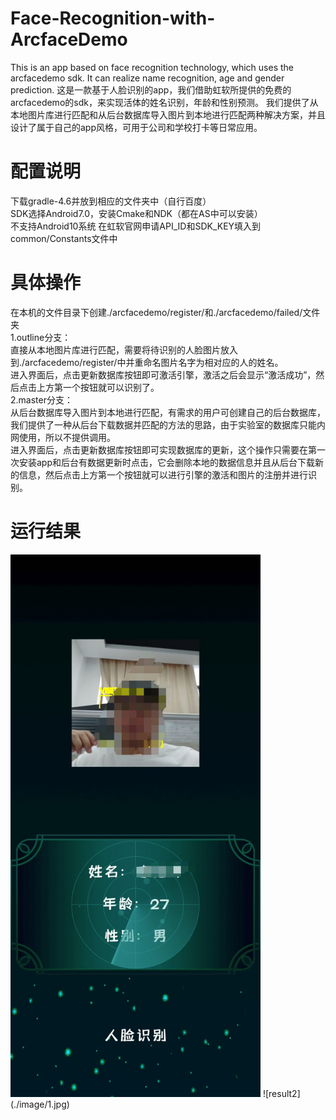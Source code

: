 # Face-Recognition-with-ArcfaceDemo  
This is an app based on face recognition technology, which uses the arcfacedemo sdk. It can realize name recognition, age and gender prediction.
这是一款基于人脸识别的app，我们借助虹软所提供的免费的arcfacedemo的sdk，来实现活体的姓名识别，年龄和性别预测。 我们提供了从本地图片库进行匹配和从后台数据库导入图片到本地进行匹配两种解决方案，并且设计了属于自己的app风格，可用于公司和学校打卡等日常应用。 

# 配置说明
下载gradle-4.6并放到相应的文件夹中（自行百度）  
SDK选择Android7.0，安装Cmake和NDK（都在AS中可以安装）  
不支持Android10系统
在虹软官网申请API_ID和SDK_KEY填入到common/Constants文件中

# 具体操作  
在本机的文件目录下创建./arcfacedemo/register/和./arcfacedemo/failed/文件夹  
1.outline分支：  
  直接从本地图片库进行匹配，需要将待识别的人脸图片放入到./arcfacedemo/register/中并重命名图片名字为相对应的人的姓名。  
  进入界面后，点击更新数据库按钮即可激活引擎，激活之后会显示“激活成功”，然后点击上方第一个按钮就可以识别了。  
2.master分支：  
  从后台数据库导入图片到本地进行匹配，有需求的用户可创建自己的后台数据库，我们提供了一种从后台下载数据并匹配的方法的思路，由于实验室的数据库只能内网使用，所以不提供调用。  
  进入界面后，点击更新数据库按钮即可实现数据库的更新，这个操作只需要在第一次安装app和后台有数据更新时点击，它会删除本地的数据信息并且从后台下载新的信息，然后点击上方第一个按钮就可以进行引擎的激活和图片的注册并进行识别。   
  
# 运行结果
<img src="./image/1.jpg" width="400" alt="界面"/>
![result2](./image/1.jpg) 
